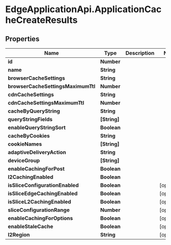 # EdgeApplicationApi.ApplicationCacheCreateResults

## Properties

Name | Type | Description | Notes
------------ | ------------- | ------------- | -------------
**id** | **Number** |  | 
**name** | **String** |  | 
**browserCacheSettings** | **String** |  | 
**browserCacheSettingsMaximumTtl** | **Number** |  | 
**cdnCacheSettings** | **String** |  | 
**cdnCacheSettingsMaximumTtl** | **Number** |  | 
**cacheByQueryString** | **String** |  | 
**queryStringFields** | **[String]** |  | 
**enableQueryStringSort** | **Boolean** |  | 
**cacheByCookies** | **String** |  | 
**cookieNames** | **[String]** |  | 
**adaptiveDeliveryAction** | **String** |  | 
**deviceGroup** | **[String]** |  | 
**enableCachingForPost** | **Boolean** |  | 
**l2CachingEnabled** | **Boolean** |  | 
**isSliceConfigurationEnabled** | **Boolean** |  | [optional] 
**isSliceEdgeCachingEnabled** | **Boolean** |  | [optional] 
**isSliceL2CachingEnabled** | **Boolean** |  | [optional] 
**sliceConfigurationRange** | **Number** |  | [optional] 
**enableCachingForOptions** | **Boolean** |  | [optional] 
**enableStaleCache** | **Boolean** |  | [optional] 
**l2Region** | **String** |  | [optional] 


